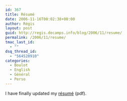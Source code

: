 ```yaml
---
id: 367
title: Résumé
date: 2006-11-16T00:02:38+00:00
author: Régis
layout: post
guid: http://regis.decamps.info/blog/2006/11/resume/
permalink: /2006/11/resume/
tmac_last_id:
  - ""
dsq_thread_id:
  - "564528910"
categories:
  - Boulot
  - English
  - Général
  - Perso
---
```

I have finally updated my [résumé](http://regis.decamps.info/cv/cv-en.pdf) (pdf).